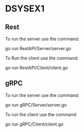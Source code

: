 # DSYSEX1

## Rest

To run the server use the command:

go run RestAPI/Server/server.go

To Run the client use the command:

go run RestAPI/Client/client.go

## gRPC

To run the server use the command:

go run gRPC/Server/server.go

To run the client use the command:

go run gRPC/Client/client.go